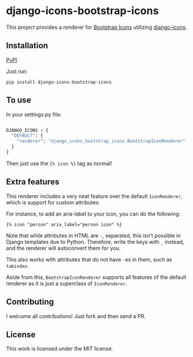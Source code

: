 # django-icons-bootstrap-icons

This project provides a renderer for [Bootstrap Icons](https://icons.getbootstrap.com) utilizing [django-icons](https://django-icons.readthedocs.io/en/latest/index.html).

## Installation

[PyPI](https://pypi.org/project/django-icons-bootstrap-icons/)

Just run:

```
pip install django-icons-bootstrap-icons
```

## To use

In your settings.py file:

```py

DJANGO_ICONS = {
  "DEFAULT": {
    "renderer": "django_icons_bootstrap_icons.BootstrapIconRenderer"
  }
}
```

Then just use the `{% icon %}` tag as normal!

## Extra features

This renderer includes a very neat feature over the default `IconRenderer`, which is support for custom attributes.

For instance, to add an aria-label to your icon, you can do the following:

`{% icon "person" aria_label="person icon" %}`

Note that while attributes in HTML are `-`, separated, this isn't possible in Django templates due to Python. Therefore, write the keys with `_` instead, and the renderer will autoconvert them for you.

This also works with attributes that do not have `-`es in them, such as `tabindex`.

Aside from this, `BootstrapIconRenderer` supports all features of the default renderer as it is just a superclass of `IconRenderer`.

## Contributing

I welcome all contributions! Just fork and then send a PR.

## License

This work is licensed under the MIT license.
